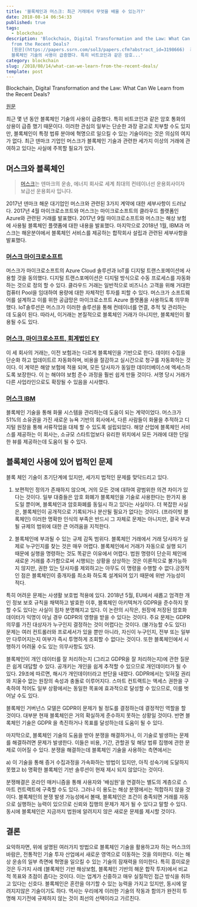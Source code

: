 ```yaml
---
title: '블록체인과 머스크: 최근 거래에서 무엇을 배울 수 있는가?'
date: 2018-08-14 06:54:33
published: true
tags:
  - blockchain
description: 'Blockchain, Digital Transformation and the Law: What Can We Learn
  from the Recent Deals?
  [원문](https://papers.ssrn.com/sol3/papers.cfm?abstract_id=3198666)  최근 몇 년 동안
  블록체인 기술의 사용이 급증했다. 특히 비트코인과 같은 암호...'
category: blockchain
slug: /2018/08/14/what-can-we-learn-from-the-recent-deals/
template: post
---
```


Blockchain, Digital Transformation and the Law:
What Can We Learn from the Recent Deals?

[원문](https://papers.ssrn.com/sol3/papers.cfm?abstract_id=3198666)

최근 몇 년 동안 블록체인 기술의 사용이 급증했다. 특히 비트코인과 같은 암호 통화의 상용이 급증 했기 때문이다. 이러한 관심의 일부는 단순한 과장 광고로 치부할 수도 있지만, 블록체인이 특정 법류 분야에 혁명으르 일으킬 수 있는 기술이라는 것은 의심의 여지가 없다. 최근 덴마크 기업인 머스크가 블록체인 기술과 관련한 세가지 이상의 거래에 관여하고 있다는 사실에 주목할 필요가 있다.

## 머스크와 블록체인

> [머스크](https://ko.wikipedia.org/wiki/A.P._%EB%AA%B0%EB%9F%AC-%EB%A8%B8%EC%8A%A4%ED%81%AC_%EA%B7%B8%EB%A3%B9)는 덴마크의 운송, 에너지 회사로 세계 최대의 컨테이너선 운용회사이자 보급선 운용회사 입니다.

2017년 덴마크 해운 대기업인 머스크와 관련된 3가지 계약에 대한 세부사항이 드러났다. 2017년 4월 마이크로소프트와 머스크는 마이크로소프트의 클라우드 플랫폼인 Azure와 관련된 거래를 발표했다. 2017년 9월 마이크로소프트와 머스크는 해상 보험에 사용될 블록체인 플랫폼에 대한 내용을 발표했다. 마지막으로 2018년 1월, IBM과 머스크는 해운분야에서 블록체인 서비스를 제공하는 합작회사 설립과 관련된 세부사항을 발표했다.

### [머스크 마이크로소프트](https://news.microsoft.com/2017/04/26/maersk-goes-big-digital-transformation-microsoft/)

머스크가 마이크로소프트의 Azure Cloud 솔루션과 IoT를 디지털 트랜스포메이션에 사용할 것을 동의했다. 디지털 트랜스포메이션은 디지털 방식으로 수동 프로세스를 자동화 하는 것으로 정의 할 수 있다. 클라우드 거래는 일반적으로 비즈니스 고객을 위해 거대한 컴퓨터 Pool을 임대하여 용량에 대한 자체적인 투자를 피할 수 있다. 머스크가 소프트웨어를 설계하고 이를 위한 공급망은 마이크로소프트 Azure 플랫폼을 사용하도록 의무화했다. IoT솔루션은 머스크가 이러한 솔루션을 통해 컨테이너를 연결, 추적 및 관리하는데 도움이 된다. 따라서, 이거래는 본질적으로 블록체인 거래가 아니지만, 블록체인이 활용될 수도 있다.

### [머스크, 마이크로소프트, 회계법인 EY](https://www.ey.com/gl/en/newsroom/news-releases/news-ey-worlds-first-blockchain-platform-for-marine-insurance-now-in-commercial-use)

이 세 회사의 거래는, 이전 보험과는 다르게 블록체인을 기반으로 한다. 데이터 수집을 단순화 하고 업데이트르 자동화하며, 비용을 절감하고 실시간으로 청구를 자동화하는 것이다. 이 계약은 해양 보험에 적용 되며, 모든 당사자가 동일한 데이터베이스에 엑세스하도록 보장한다. 이 는 해야야 보험 준수 과정을 훨씬 쉽게 만들 것이다. 서명 당시 거래가 다른 사업라인으로도 확장될 수 있음을 시사했다.

### [머스크 IBM](https://www.ibm.com/blogs/blockchain/2018/01/digitizing-global-trade-maersk-ibm/)

블록체인 기술을 통해 화물 시스템을 관리하는데 도움이 되는 계약이었다. 머스크가 51%의 소유권을 가진 새로운 뉴욕 기반의 회사에서, 다른 사람들이 화물을 추적하고 디지털 원장을 통해 서류작업을 대체 할 수 있도록 설립되었다. 해양 산업에 블록체인 서비스를 제공하는 이 회사는, 소규모 스타트업보다 유리한 위치에서 모든 거래에 대한 단일한 뷰를 제공하는데 도움이 될 수 있다.

## 블록체인 사용에 있어 법적인 문제

블록 체인 기술이 초기단계에 있지만, 세가지 법적인 문제를 맞닥드리고 있다.

1. 보편적인 정의가 존재하지 않으며, 거의 모든 것에 대하여 광범위한 의견 차이가 있다는 것이다. 일부 대중들은 암호 화폐가 블록체인을 기술로 사용한다는 한가지 용도일 뿐이며, 블록체인과 암호화폐를 동일시 하고 있다는 사실이다. 더 복잡한 사실은, 블록체인이 공개적으로 기록되거나 분산될 필요가 없다는 것이다. (프라이빗 블록체인) 이러한 명확한 인식의 부족은 반드시 그 자체로 문제는 아니지만, 결국 부과될 규제의 범위에 대한 큰 어려움을 지적한다.

2. 블록체인에 부과될 수 있는 규제 감독 범위다. 블록체인 거래에서 거래 당사자가 실제로 누구인지를 찾는 것은 매우 어렵다. 블록체인에서 거래가 자동으로 실행 되기 때문에 실행을 명령하는 것도 똑같은 이유에서 어렵다. 법원 명령이 단순히 체인에 새로운 거래를 추가함으로써 시행되는 상황을 상상하는 것은 이론적으로 불가능하지 않지만, 권한 있는 당사자를 제외하고는 아무도 이 명령을 수행할 수 없다.긍정적인 점은 블록체인이 중개자를 최소화 하도록 설계되어 있기 때문에 위반 가능성이 적다.

특히 어려운 문제는 사생활 보호법 적용에 있다. 2018년 5월, EU에서 새롭고 엄격한 개인 정보 보호 규칙을 채택하고 발효한 이후, 블록체인 아키텍쳐가 GDPR을 준수하지 못할 수도 있다는 사실이 점차 분명해지고 있다. 이 논란의 시작은, 원장에 저장된 암호화 데이터가 익명이 아닐 경우 GDPR의 영향을 받을 수 있다는 것이다. 주요 문제는 GDPR 의무를 가진 대상자가 누구인지 결정하는 것이 어렵다는 것이다. (불가능할 수도 있다) 문제는 여러 컨트롤러와 프로세서가 있을 뿐만 아니라, 자신이 누구인지, 전부 또는 일부만 다루어지는지 여부가 즉시 투명하게 조회할 수 없다는 것이다. 또한 블록체인에서 시행하기 어려울 수도 있는 의무사항도 있다.

블록체인이 개인 데이터를 잘 처리하는지 (그리고 GDPR을 잘 처리하는지)에 관한 질문은 쉽게 대답할 수 있다. 공개키는 개인을 쉽게 추적할 수 있으므로 개인데이터가 될 수 있다. 29조에 따르면, 해시가 개인데이터라고 판단을 내렸다. GDPR에서는 잊혀질 권리와 지울수 없는 원장의 속성과 충돌로 이루어지다. 스마트 컨트랙트는 액세스 권한을 구축하여 적어도 일부 상황에서는 동일한 목표에 효과적으로 달성할 수 있으므로, 이를 벗어날 수도 있다.

블록체인 거버넌스 모델은 GDPR이 문제가 될 정도를 결정하는데 결정적인 역할을 할 것이다. 대부분 현재 블록체인은 거의 확실하게 준수하지 못하는 상황일 것이다. 반면 블록체인 기술은 GDPR 을 촉진하거나 목표를 달성하는데 도움이 될 수 있다.

마지막으로, 블록체인 기술의 도움을 받아 분쟁을 해결하거나, 이 기술로 발생하는 문제를 해결하려면 문제가 발생한다. 이들은 비용, 기간, 관할권 및 해당 법류 집행에 관한 문제로 이어질 수 있다. 분쟁을 해결하는데 블록체인 기술을 사용하는 측면에서는

a) 이 기술을 통해 증거 수집과정을 가속화하는 방법이 있지만, 아직 성숙기에 도달하지 못했고
b) 명확한 블록체인 기반 솔루션이 현재 제시 되지 않았다는 것이다.

분쟁해결은 온라인 매커니즘을 통해 사용자와 '배심원'을 연결하는 별도의 계층으로 스마트 컨트랙트에 구축할 수도 있다. 그러나 이 용도는 해상 분쟁에서는 적합하지 않을 것이다. 블록체인의 분쟁 발생 가능성에서 볼때, 블록체인은 조건이 충족되면 거래를 자동으로 실행하는 능력이 있으므로 신뢰와 집행의 문제가 제거 될 수 있다고 말할 수 있다. 동시에 블록체인은 지금까지 법원에 알려지지 않은 새로운 문제를 제시할 것이다.

## 결론

요악하자면, 위에 설명된 여러가지 방법으로 블록체인 기술을 활용하고자 하는 머스크의 바람은, 전통적인 기술 투자 산업에서 새로운 영역으로 이동하는 것을 의미한다. 이는 해상 운송의 일부 측면에 혁명을 일으킬 수 있는 기술의 잠재력을 의미한다. 특히 흥미로운 것은 두가지 사례 (블록체인 기반 해상보험, 블록체인 기반의 해운 합작 투자)에서 비교적 목표와 초점이 좁다는 것이다. 이는 업계가 신중하고 매우 실질적인 접근 방식을 취하고 있다는 신호다. 블록체인은 혼란을 야기할 수 있는 능력을 가지고 있지만, 동시에 알려지지않은 기술이기도 하다. 역사는 우리에게 이러한 기술의 작동과 함의가 완전히 투명해 지기전에 규제하지 않는 것이 최선의 선택이라고 가르친다.
